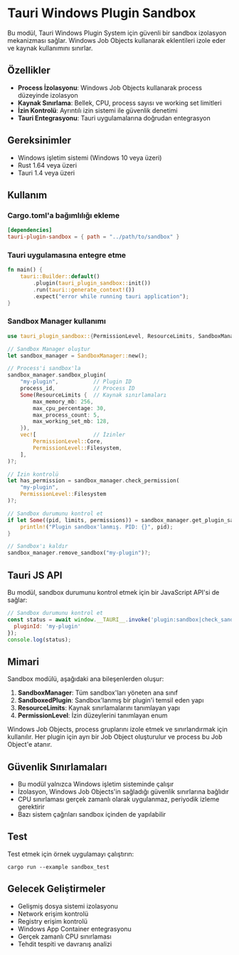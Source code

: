 # Tauri Windows Plugin Sandbox

Bu modül, Tauri Windows Plugin System için güvenli bir sandbox izolasyon mekanizması sağlar. Windows Job Objects kullanarak eklentileri izole eder ve kaynak kullanımını sınırlar.

## Özellikler

- **Process İzolasyonu**: Windows Job Objects kullanarak process düzeyinde izolasyon
- **Kaynak Sınırlama**: Bellek, CPU, process sayısı ve working set limitleri
- **İzin Kontrolü**: Ayrıntılı izin sistemi ile güvenlik denetimi
- **Tauri Entegrasyonu**: Tauri uygulamalarına doğrudan entegrasyon

## Gereksinimler

- Windows işletim sistemi (Windows 10 veya üzeri)
- Rust 1.64 veya üzeri
- Tauri 1.4 veya üzeri

## Kullanım

### Cargo.toml'a bağımlılığı ekleme

```toml
[dependencies]
tauri-plugin-sandbox = { path = "../path/to/sandbox" }
```

### Tauri uygulamasına entegre etme

```rust
fn main() {
    tauri::Builder::default()
        .plugin(tauri_plugin_sandbox::init())
        .run(tauri::generate_context!())
        .expect("error while running tauri application");
}
```

### Sandbox Manager kullanımı

```rust
use tauri_plugin_sandbox::{PermissionLevel, ResourceLimits, SandboxManager};

// Sandbox Manager oluştur
let sandbox_manager = SandboxManager::new();

// Process'i sandbox'la
sandbox_manager.sandbox_plugin(
    "my-plugin",           // Plugin ID
    process_id,            // Process ID
    Some(ResourceLimits {  // Kaynak sınırlamaları
        max_memory_mb: 256,
        max_cpu_percentage: 30,
        max_process_count: 5,
        max_working_set_mb: 128,
    }),
    vec![                  // İzinler
        PermissionLevel::Core,
        PermissionLevel::Filesystem,
    ],
)?;

// İzin kontrolü
let has_permission = sandbox_manager.check_permission(
    "my-plugin", 
    PermissionLevel::Filesystem
)?;

// Sandbox durumunu kontrol et
if let Some((pid, limits, permissions)) = sandbox_manager.get_plugin_sandbox_status("my-plugin") {
    println!("Plugin sandbox'lanmış. PID: {}", pid);
}

// Sandbox'ı kaldır
sandbox_manager.remove_sandbox("my-plugin")?;
```

## Tauri JS API

Bu modül, sandbox durumunu kontrol etmek için bir JavaScript API'si de sağlar:

```javascript
// Sandbox durumunu kontrol et
const status = await window.__TAURI__.invoke('plugin:sandbox|check_sandbox_status', {
  pluginId: 'my-plugin'
});
console.log(status);
```

## Mimari

Sandbox modülü, aşağıdaki ana bileşenlerden oluşur:

1. **SandboxManager**: Tüm sandbox'ları yöneten ana sınıf
2. **SandboxedPlugin**: Sandbox'lanmış bir plugin'i temsil eden yapı
3. **ResourceLimits**: Kaynak sınırlamalarını tanımlayan yapı
4. **PermissionLevel**: İzin düzeylerini tanımlayan enum

Windows Job Objects, process gruplarını izole etmek ve sınırlandırmak için kullanılır. Her plugin için ayrı bir Job Object oluşturulur ve process bu Job Object'e atanır.

## Güvenlik Sınırlamaları

- Bu modül yalnızca Windows işletim sisteminde çalışır
- İzolasyon, Windows Job Objects'in sağladığı güvenlik sınırlarına bağlıdır
- CPU sınırlaması gerçek zamanlı olarak uygulanmaz, periyodik izleme gerektirir
- Bazı sistem çağrıları sandbox içinden de yapılabilir

## Test

Test etmek için örnek uygulamayı çalıştırın:

```
cargo run --example sandbox_test
```

## Gelecek Geliştirmeler

- Gelişmiş dosya sistemi izolasyonu
- Network erişim kontrolü
- Registry erişim kontrolü
- Windows App Container entegrasyonu
- Gerçek zamanlı CPU sınırlaması
- Tehdit tespiti ve davranış analizi
